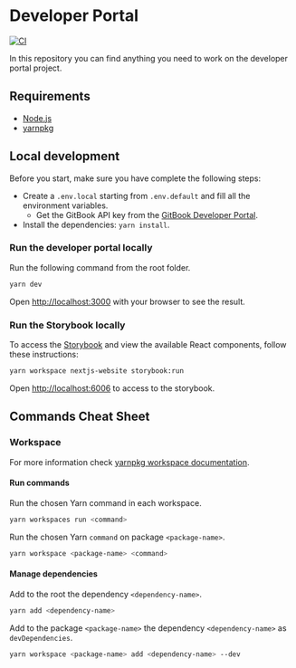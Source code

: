 # Developer Portal
[![CI](https://github.com/pagopa/developer-portal/actions/workflows/ci.yaml/badge.svg)](https://github.com/pagopa/developer-portal/actions/workflows/ci.yaml)

In this repository you can find anything you need to work on the developer portal project.

## Requirements

- [Node.js](https://nodejs.org/docs/latest-v18.x/api/index.html)
- [yarnpkg](https://yarnpkg.com/)

## Local development

Before you start, make sure you have complete the following steps:
- Create a `.env.local` starting from `.env.default` and fill all the environment variables.
  - Get the GitBook API key from the [GitBook Developer Portal](https://developer.gitbook.com/api/authentication).
- Install the dependencies: `yarn install`.

### Run the developer portal locally

Run the following command from the root folder.

``` bash
yarn dev
```

Open [http://localhost:3000](http://localhost:3000) with your browser to see the result.

### Run the Storybook locally

To access the [Storybook](https://storybook.js.org/) and view the available React components, follow these instructions:

```bash
yarn workspace nextjs-website storybook:run
```

Open [http://localhost:6006](http://localhost:6006) to access to the storybook.

## Commands Cheat Sheet

### Workspace

For more information check [yarnpkg workspace documentation](https://classic.yarnpkg.com/en/docs/cli/workspace).

#### Run commands

Run the chosen Yarn command in each workspace.

``` bash
yarn workspaces run <command>
```

Run the chosen Yarn `command` on package `<package-name>`.

``` bash
yarn workspace <package-name> <command>
```

#### Manage dependencies

Add to the root the dependency `<dependency-name>`.

``` bash
yarn add <dependency-name>
```

Add to the package `<package-name>` the dependency `<dependency-name>` as `devDependencies`.

``` bash
yarn workspace <package-name> add <dependency-name> --dev
```


